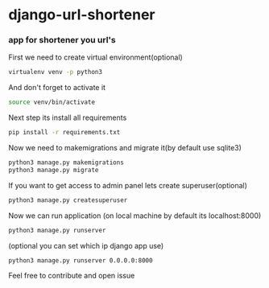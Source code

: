 # django-url-shortener
### app for shortener you url's
First we need to create virtual environment(optional)
```bash
virtualenv venv -p python3
```
And don't forget to activate it
```bash
source venv/bin/activate
```
Next step its install all requirements
```bash
pip install -r requirements.txt
```
Now we need to makemigrations and migrate it(by default use sqlite3)
```bash
python3 manage.py makemigrations
python3 manage.py migrate
```
If you want to get access to admin panel lets create superuser(optional)
```bash
python3 manage.py createsuperuser
```
Now we can run application
(on local machine by default its localhost:8000)
```bash
python3 manage.py runserver
```
(optional you can set which ip django app use)
```bash
python3 manage.py runserver 0.0.0.0:8000
```
Feel free to contribute and open issue